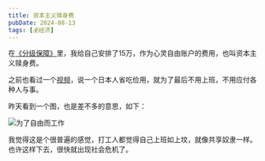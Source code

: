 ```yaml
---
title: 资本主义赎身费
pubDate: 2024-08-13
tags: [💰经济]
---
```


在[《分级保障》](/xyy/20240708c)里，我给自己安排了15万，作为心灵自由账户的费用，也叫资本主义赎身费。

之前也看过一个[视频]，说一个日本人省吃俭用，就为了最后不用上班，不用应付各种人与事。

昨天看到一个图，也是差不多的意思，如下：

![为了自由而工作](/images/work-for-free.jpg)

我觉得这是个很普遍的感觉，打工人都觉得自己上班如上坟，就像共享奴隶一样。也许这样下去，很快就出现社会危机了。

[视频]: https://www.bilibili.com/video/BV1Ux4y1d7Ce/
